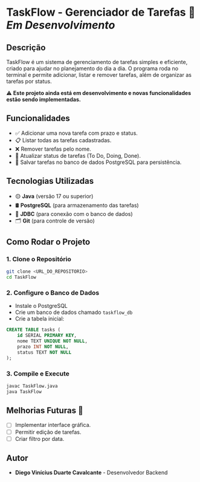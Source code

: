 # TaskFlow - Gerenciador de Tarefas 🚧 *Em Desenvolvimento*

## Descrição
TaskFlow é um sistema de gerenciamento de tarefas simples e eficiente, criado para ajudar no planejamento do dia a dia. O programa roda no terminal e permite adicionar, listar e remover tarefas, além de organizar as tarefas por status.

⚠️ **Este projeto ainda está em desenvolvimento e novas funcionalidades estão sendo implementadas.**

## Funcionalidades
- ✅ Adicionar uma nova tarefa com prazo e status.
- 📋 Listar todas as tarefas cadastradas.
- ❌ Remover tarefas pelo nome.
- 🔄 Atualizar status de tarefas (To Do, Doing, Done).
- 💾 Salvar tarefas no banco de dados PostgreSQL para persistência.

## Tecnologias Utilizadas
- 🟡 **Java** (versão 17 ou superior)
- 🛢 **PostgreSQL** (para armazenamento das tarefas)
- 🔗 **JDBC** (para conexão com o banco de dados)
- 🗂 **Git** (para controle de versão)

## Como Rodar o Projeto
### 1. Clone o Repositório
```bash
git clone <URL_DO_REPOSITORIO>
cd TaskFlow
```

### 2. Configure o Banco de Dados
- Instale o PostgreSQL
- Crie um banco de dados chamado `taskflow_db`
- Crie a tabela inicial:
```sql
CREATE TABLE tasks (
    id SERIAL PRIMARY KEY,
    nome TEXT UNIQUE NOT NULL,
    prazo INT NOT NULL,
    status TEXT NOT NULL
);
```

### 3. Compile e Execute
```bash
javac TaskFlow.java
java TaskFlow
```

## Melhorias Futuras 🚀
- [ ] Implementar interface gráfica.
- [ ] Permitir edição de tarefas.
- [ ] Criar filtro por data.

## Autor
- **Diego Vinícius Duarte Cavalcante** - Desenvolvedor Backend

